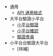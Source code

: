 - 通用
  - [API 通用格式](./信吉/通用)
- 大平台驗證小平台
  - [小平台驗證](./信吉/小平台驗證)
  - [小平台確認](./信吉/小平台確認)
  - [驗證會員](./信吉/驗證會員)
- 小平台台驗證大平台
  - [待補]
